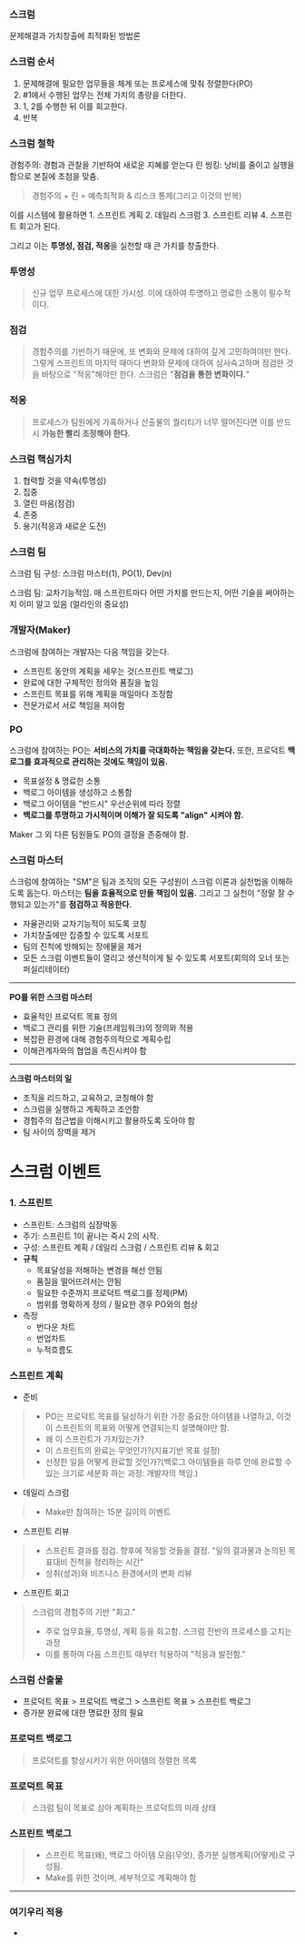 ### 스크럼
문제해결과 가치창출에 최적화된 방법론

### 스크럼 순서
1. 문제해결에 필요한 업무들을 체계 또는 프로세스에 맞춰 정렬한다(PO)
2. #1에서 수행된 업무는 전체 가치의 총량을 더한다.
3. 1, 2를 수행한 뒤 이를 회고한다.
4. 반복

### 스크럼 철학
경험주의: 경험과 관찰을 기반하여 새로운 지혜를 얻는다
린 씽킹: 낭비를 줄이고 실행을 함으로 본질에 초첨을 맞춤.

> 경험주의 + 린 = 예측최적화 & 리스크 통제(그리고 이것의 반복)

이를 시스템에 활용하면 1. 스프린트 계획 2. 데일리 스크럼 3. 스프린트 리뷰 4. 스프린트 회고가 된다.

그리고 이는 **투명성, 점검, 적응**을 실천할 때 큰 가치를 창출한다.

### 투명성
> 신규 업무 프로세스에 대한 가시성. 이에 대하여 투명하고 명료한 소통이 필수적이다. 

### 점검
> 경험주의를 기반하기 때문에, 또 변화와 문제에 대하여 깊게 고민하여야만 한다. 그렇게 스프린트의 마지막 때마다 변화와 문제에 대하여 심사숙고하며 점검한 것을 바탕으로 "적응"해야만 한다. 스크럼은 "**점검을 통한 변화이다.**"

### 적응
> 프로세스가 팀원에게 가혹하거나 산출물의 퀄리티가 너무 떨어진다면 이를 반드시 **가능한 빨리 조정해야 한다.** 

### 스크럼 핵심가치
1. 협력할 것을 약속(투명성)
2. 집중
3. 열린 마음(점검)
4. 존중
5. 용기(적응과 새로운 도전)

### 스크럼 팀
스크럼 팀 구성: 스크럼 마스터(1), PO(1), Dev(n)

스크럼 팀: 교차기능적임. 매 스프린트마다 어떤 가치를 만드는지, 어떤 기술을 써야하는지 이미 알고 있음 (얼라인의 중요성)

### **개발자(Maker)**
스크럼에 참여하는 개발자는 다음 책임을 갖는다.
- 스프린트 동안의 계획을 세우는 것(스프린트 백로그)
- 완료에 대한 구체적인 정의와 품질을 높임
- 스프린트 목표를 위해 계획을 매일마다 조정함
- 전문가로서 서로 책임을 져야함

### PO
스크럼에 참여하는 PO는 **서비스의 가치를 극대화하는 책임을 갖는다.** 또한, 프로덕트 **백로그를 효과적으로 관리하는 것에도 책임이 있음.** 
- 목표설정 & 명료한 소통
- 백로그 아이템을 생성하고 소통함
- 백로그 아이템을 "반드시" 우선순위에 따라 정렬
- **백로그를 투명하고 가시적이며 이해가 잘 되도록 "align" 시켜야 함.**

Maker 그 외 다른 팀원들도 PO의 결정을 존중해야 함. 

### 스크럼 마스터
스크럼에 참여하는 "SM"은 팀과 조직의 모든 구성원이 스크럼 이론과 실천법을 이해하도록 돕는다. 마스터는 **팀을 효율적으로 만들 책임이 있음.** 그리고 그 실천이 "정말 잘 수행되고 있는가"를 **점검하고 적응한다**.
- 자율관리와 교차기능적이 되도록 코칭
- 가치창출에만 집중할 수 있도록 서포트
- 팀의 진척에 방해되는 장애물을 제거
- 모든 스크럼 이벤트들이 열리고 생산적이게 될 수 있도록 서포트(회의의 오너 또는 퍼실리테이터)
--- 
**PO를 위한 스크럼 마스터**
- 효율적인 프로덕트 목표 정의
- 백로그 관리를 위한 기술(프레임워크)의 정의와 적용
- 복잡환 환경에 대해 경험주의적으로 계획수립
- 이해관계자와의 협업을 촉진시켜야 함
---
**스크럼 마스터의 일**
- 조직을 리드하고, 교육하고, 코칭해야 함
- 스크럼을 실행하고 계획하고 조언함
- 경험주의 접근법을 이해시키고 활용하도록 도아야 함
- 팀 사이의 장벽을 제거

# **스크럼 이벤트**
### 1. 스프린트 
- 스프린트: 스크럼의 심장박동
- 주기: 스프린트 1이 끝나는 즉시 2의 시작.
- 구성: 스프린트 계획 / 데일리 스크럼 / 스프린트 리뷰 & 회고
- **규칙**
	- 목표달성을 저해하는 변경을 해선 안됨
	- 품질을 떨어뜨려서는 안됨
	- 필요한 수준까지 프로덕트 백로그를 정제(PM)
	- 범위를 명확하게 정의 / 필요한 경우 PO와의 협상
- 측정
	- 번다운 차트
	- 번업차트
	- 누적흐름도
### 스프린트 계획
- 준비
> 	- PO는 프로덕트 목표를 달성하기 위한 가장 중요한 아이템을 나열하고, 이것이 스프린트의 목표와 어떻게 연결되는지 설명해야만 함.
> 	- 왜 이 스프린트가 가치있는가?
> 	- 이 스프린트의 완료는 무엇인가?(지표기반 목표 설정)
> 	- 선정한 일을 어떻게 완료할 것인가?(백로그 아이템들을 하루 안에 완료할 수 있는 크기로 세분화 하는 과정: 개발자의 책임.)
- 데일리 스크럼
> 	- Make만 참여하는 15분 길이의 이벤트
- 스프린트 리뷰
> 	- 스프린트 결과를 점검. 향후에 적응할 것들을 결정. "일의 결과물과 논의된 목표대비 진척을 정리하는 시간"
> 	- 성취(성과)와 비즈니스 환경에서의 변화 리뷰
- 스프린트 회고
> 	스크럼의 경험주의 기반 "회고."
> 	- 주로 업무효율, 투명성, 계획 등을 회고함. 스크럼 전반의 프로세스를 고치는 과정
> 	- 이를 통하여 다음 스프린트 때부터 적용하여 "적응과 발전함."

### 스크럼 산출물
- 프로덕트 목표 > 프로덕트 백로그 > 스프린트 목표 > 스프린트 백로그
- 증가분 완료에 대한 명료한 정의 필요

### 프로덕트 백로그
> 프로덕트를 향상시키기 위한 아이템의 정렬한 목록

### 프로덕트 목표
> 스크럼 팀이 목표로 삼아 계획하는 프로덕트의 미래 상태

### 스프린트 백로그
> - 스프린트 목표(왜), 백로그 아이템 모음(무엇), 증가분 실행계획(어떻게)로 구성됨.
> - Make를 위한 것이며, 세부적으로 계획해야 함

---
### 여기우리 적용
- 